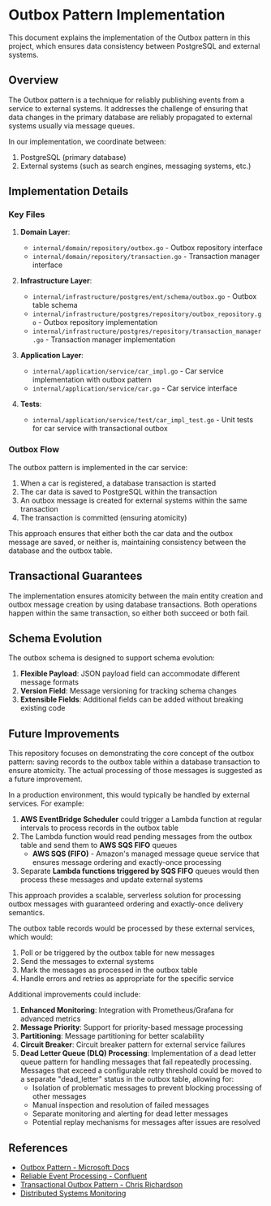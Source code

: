 # Outbox Pattern Implementation

This document explains the implementation of the Outbox pattern in this project, which ensures data consistency between PostgreSQL and external systems.

## Overview

The Outbox pattern is a technique for reliably publishing events from a service to external systems. It addresses the challenge of ensuring that data changes in the primary database are reliably propagated to external systems usually via message queues.

In our implementation, we coordinate between:

1. PostgreSQL (primary database)
2. External systems (such as search engines, messaging systems, etc.)

## Implementation Details

### Key Files

1. **Domain Layer**:
   - `internal/domain/repository/outbox.go` - Outbox repository interface
   - `internal/domain/repository/transaction.go` - Transaction manager interface

2. **Infrastructure Layer**:
   - `internal/infrastructure/postgres/ent/schema/outbox.go` - Outbox table schema
   - `internal/infrastructure/postgres/repository/outbox_repository.go` - Outbox repository implementation
   - `internal/infrastructure/postgres/repository/transaction_manager.go` - Transaction manager implementation

3. **Application Layer**:
   - `internal/application/service/car_impl.go` - Car service implementation with outbox pattern
   - `internal/application/service/car.go` - Car service interface

4. **Tests**:
   - `internal/application/service/test/car_impl_test.go` - Unit tests for car service with transactional outbox

### Outbox Flow

The outbox pattern is implemented in the car service:

1. When a car is registered, a database transaction is started
2. The car data is saved to PostgreSQL within the transaction
3. An outbox message is created for external systems within the same transaction
4. The transaction is committed (ensuring atomicity)

This approach ensures that either both the car data and the outbox message are saved, or neither is, maintaining consistency between the database and the outbox table.

## Transactional Guarantees

The implementation ensures atomicity between the main entity creation and outbox message creation by using database transactions. Both operations happen within the same transaction, so either both succeed or both fail.

## Schema Evolution

The outbox schema is designed to support schema evolution:

1. **Flexible Payload**: JSON payload field can accommodate different message formats
2. **Version Field**: Message versioning for tracking schema changes
3. **Extensible Fields**: Additional fields can be added without breaking existing code

## Future Improvements

This repository focuses on demonstrating the core concept of the outbox pattern: saving records to the outbox table within a database transaction to ensure atomicity. The actual processing of those messages is suggested as a future improvement.

In a production environment, this would typically be handled by external services. For example:

1. **AWS EventBridge Scheduler** could trigger a Lambda function at regular intervals to process records in the outbox table
2. The Lambda function would read pending messages from the outbox table and send them to **AWS SQS FIFO** queues
   - **AWS SQS (FIFO)** - Amazon's managed message queue service that ensures message ordering and exactly-once processing
3. Separate **Lambda functions triggered by SQS FIFO** queues would then process these messages and update external systems

This approach provides a scalable, serverless solution for processing outbox messages with guaranteed ordering and exactly-once delivery semantics.

The outbox table records would be processed by these external services, which would:

1. Poll or be triggered by the outbox table for new messages
2. Send the messages to external systems
3. Mark the messages as processed in the outbox table
4. Handle errors and retries as appropriate for the specific service

Additional improvements could include:

1. **Enhanced Monitoring**: Integration with Prometheus/Grafana for advanced metrics
2. **Message Priority**: Support for priority-based message processing
3. **Partitioning**: Message partitioning for better scalability
4. **Circuit Breaker**: Circuit breaker pattern for external service failures
5. **Dead Letter Queue (DLQ) Processing**: Implementation of a dead letter queue pattern for handling messages that fail repeatedly processing. Messages that exceed a configurable retry threshold could be moved to a separate "dead_letter" status in the outbox table, allowing for:
   - Isolation of problematic messages to prevent blocking processing of other messages
   - Manual inspection and resolution of failed messages
   - Separate monitoring and alerting for dead letter messages
   - Potential replay mechanisms for messages after issues are resolved

## References

- [Outbox Pattern - Microsoft Docs](https://docs.microsoft.com/en-us/azure/architecture/patterns/outbox)
- [Reliable Event Processing - Confluent](https://www.confluent.io/blog/reliable-event-processing/)
- [Transactional Outbox Pattern - Chris Richardson](https://microservices.io/patterns/data/transactional-outbox.html)
- [Distributed Systems Monitoring](https://sre.google/sre-book/monitoring-distributed-systems/)

